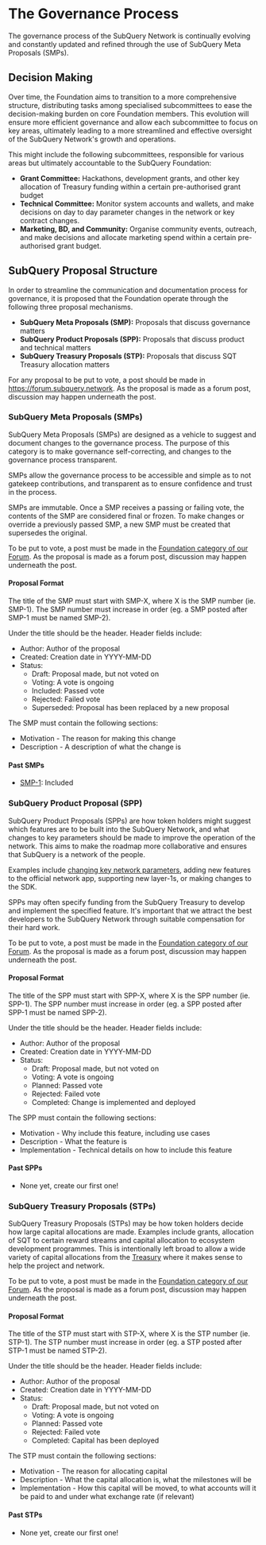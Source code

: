 # The Governance Process

The governance process of the SubQuery Network is continually evolving and constantly updated and refined through the use of SubQuery Meta Proposals (SMPs).

## Decision Making

Over time, the Foundation aims to transition to a more comprehensive structure, distributing tasks among specialised subcommittees to ease the decision-making burden on core Foundation members. This evolution will ensure more efficient governance and allow each subcommittee to focus on key areas, ultimately leading to a more streamlined and effective oversight of the SubQuery Network's growth and operations.

This might include the following subcommittees, responsible for various areas but ultimately accountable to the SubQuery Foundation:

- **Grant Committee:** Hackathons, development grants, and other key allocation of Treasury funding within a certain pre-authorised grant budget
- **Technical Committee:** Monitor system accounts and wallets, and make decisions on day to day parameter changes in the network or key contract changes.
- **Marketing, BD, and Community:** Organise community events, outreach, and make decisions and allocate marketing spend within a certain pre-authorised grant budget.

## SubQuery Proposal Structure

In order to streamline the communication and documentation process for governance, it is proposed that the Foundation operate through the following three proposal mechanisms.

- **SubQuery Meta Proposals (SMP):** Proposals that discuss governance matters
- **SubQuery Product Proposals (SPP):** Proposals that discuss product and technical matters
- **SubQuery Treasury Proposals (STP):** Proposals that discuss SQT Treasury allocation matters

For any proposal to be put to vote, a post should be made in <https://forum.subquery.network>. As the proposal is made as a forum post, discussion may happen underneath the post.

### SubQuery Meta Proposals (SMPs)

SubQuery Meta Proposals (SMPs) are designed as a vehicle to suggest and document changes to the governance process. The purpose of this category is to make governance self-correcting, and changes to the governance process transparent.

SMPs allow the governance process to be accessible and simple as to not gatekeep contributions, and transparent as to ensure confidence and trust in the process.

SMPs are immutable. Once a SMP receives a passing or failing vote, the contents of the SMP are considered final or frozen. To make changes or override a previously passed SMP, a new SMP must be created that supersedes the original.

To be put to vote, a post must be made in the [Foundation category of our Forum](https://forum.subquery.network/c/foundation/7). As the proposal is made as a forum post, discussion may happen underneath the post.

#### Proposal Format

The title of the SMP must start with SMP-X, where X is the SMP number (ie. SMP-1). The SMP number must increase in order (eg. a SMP posted after SMP-1 must be named SMP-2).

Under the title should be the header. Header fields include:

-   Author: Author of the proposal
-   Created: Creation date in YYYY-MM-DD
-   Status:
    -   Draft: Proposal made, but not voted on
    -   Voting: A vote is ongoing
    -   Included: Passed vote
    -   Rejected: Failed vote
    -   Superseded: Proposal has been replaced by a new proposal

The SMP must contain the following sections:

-   Motivation - The reason for making this change
-   Description - A description of what the change is

#### Past SMPs

- [SMP-1](https://snapshot.org/#/subquerynetwork.eth/proposal/0x106ace89263e35a84615a46aba9ac780f6050f15b153d97b1c4ea3bc62ec9e26): Included

### SubQuery Product Proposal (SPP)

SubQuery Product Proposals (SPPs) are how token holders might suggest which features are to be built into the SubQuery Network, and what changes to key parameters should be made to improve the operation of the network. This aims to make the roadmap more collaborative and ensures that SubQuery is a network of the people.

Examples include [changing key network parameters](../parameters.md), adding new features to the official network app, supporting new layer-1s, or making changes to the SDK.

SPPs may often specify funding from the SubQuery Treasury to develop and implement the specified feature. It's important that we attract the best developers to the SubQuery Network through suitable compensation for their hard work.

To be put to vote, a post must be made in the [Foundation category of our Forum](https://forum.subquery.network/c/foundation/7). As the proposal is made as a forum post, discussion may happen underneath the post.

#### Proposal Format

The title of the SPP must start with SPP-X, where X is the SPP number (ie. SPP-1). The SPP number must increase in order (eg. a SPP posted after SPP-1 must be named SPP-2).

Under the title should be the header. Header fields include:

-   Author: Author of the proposal
-   Created: Creation date in YYYY-MM-DD
-   Status: 
    -   Draft: Proposal made, but not voted on
    -   Voting: A vote is ongoing
    -   Planned: Passed vote
    -   Rejected: Failed vote
    -   Completed: Change is implemented and deployed

The SPP must contain the following sections:

-   Motivation - Why include this feature, including use cases
-   Description - What the feature is
-   Implementation - Technical details on how to include this feature

#### Past SPPs

- None yet, create our first one!

### SubQuery Treasury Proposals (STPs)

SubQuery Treasury Proposals (STPs) may be how token holders decide how large capital allocations are made. Examples include grants, allocation of SQT to certain reward streams and capital allocation to ecosystem development programmes. This is intentionally left broad to allow a wide variety of capital allocations from the [Treasury](./treasury-management.md) where it makes sense to help the project and network.

To be put to vote, a post must be made in the [Foundation category of our Forum](https://forum.subquery.network/c/foundation/7). As the proposal is made as a forum post, discussion may happen underneath the post.

#### Proposal Format

The title of the STP must start with STP-X, where X is the STP number (ie. STP-1). The STP number must increase in order (eg. a STP posted after STP-1 must be named STP-2).

Under the title should be the header. Header fields include:

-   Author: Author of the proposal
-   Created: Creation date in YYYY-MM-DD
-   Status:
    -   Draft: Proposal made, but not voted on
    -   Voting: A vote is ongoing
    -   Planned: Passed vote
    -   Rejected: Failed vote
    -   Completed: Capital has been deployed

The STP must contain the following sections:

-   Motivation - The reason for allocating capital
-   Description - What the capital allocation is, what the milestones will be
-   Implementation - How this capital will be moved, to what accounts will it be paid to and under what exchange rate (if relevant)

#### Past STPs

- None yet, create our first one!